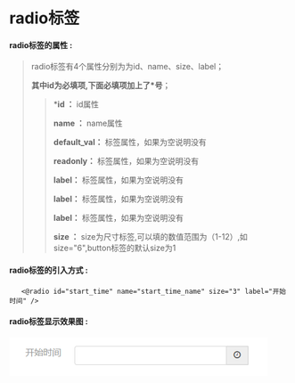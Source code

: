 # radio**标签**

#### radio**标签的属性 :**

> radio标签有4个属性分别为为id、name、size、label；
>
> **其中id为必填项,下面必填项加上了\*号**；
>
> > \***id ：** id属性
> >
> > **name ：** name属性
> >
> > **default\_val：** 标签属性，如果为空说明没有
> >
> > **readonly：** 标签属性，如果为空说明没有
> >
> > **label：** 标签属性，如果为空说明没有
> >
> > **label：** 标签属性，如果为空说明没有
> >
> > **label：** 标签属性，如果为空说明没有
> >
> > **size ：** size为尺寸标签,可以填的数值范围为（1-12）,如size="6",button标签的默认size为1

#### radio标签的引入方式 :

```
   <@radio id="start_time" name="start_time_name" size="3" label="开始时间" />
```

#### radio标签显示效果图 :

![](/assets/date_time.png)

